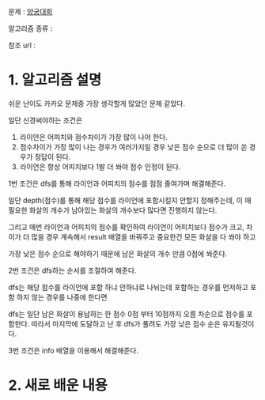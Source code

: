 문제 : [양궁대회](https://programmers.co.kr/learn/courses/30/lessons/92342)

알고리즘 종류 : 

참조 url : 

# 1. 알고리즘 설명

쉬운 난이도 카카오 문제중 가장 생각할게 많았던 문제 같았다.

일단 신경써야하는 조건은

1. 라이언은 어피치와 점수차이가 가장 많이 나야 한다.
2. 점수차이가 가장 많이 나는 경우가 여러가지일 경우 낮은 점수 순으로 더 많이 쏜 경우가 정답이 된다.
3. 라이언은 항상 어피치보다 1발 더 쏴야 점수 인정이 된다.

1번 조건은 dfs를 통해 라이언과 어피치의 점수를 점점 줄여가며 해결해준다.

일단 depth(점수)를 통해 해당 점수를 라이언에 포함시킬지 안할지 정해주는데, 이 때 필요한 화살의 개수가 남아있는 화살의 개수보다 많다면 진행하지 않는다.

그리고 매번 라이언과 어피치의 점수를 확인하여 라이언이 어피치보다 점수가 크고, 차이가 더 많을 경우 계속해서 result 배열을 바꿔주고 중요한건 모든 화살을 다 쏴야 하고

가장 낮은 점수 순으로 해야하기 때문에 남은 화살의 개수 만큼 0점에 쏴준다.

2번 조건은 dfs하는 순서를 조절하여 해준다.

dfs는 해당 점수를 라이언에 포함 하냐 안하냐로 나뉘는데 포함하는 경우를 먼저하고 포함 하지 않는 경우를 나중에 한다면

dfs는 일단 남은 화살이 용납하는 한 점수 0점 부터 10점까지 오름 차순으로 점수를 포함한다. 따라서 마지막에 도달하고 난 후 dfs가 풀려도 가장 낮은 점수 순은 유지될것이다.

3번 조건은 info 배열을 이용해서 해결해준다.

# 2. 새로 배운 내용

